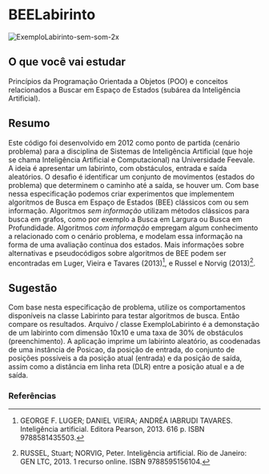 # BEELabirinto
![ExemploLabirinto-sem-som-2x](https://user-images.githubusercontent.com/1190715/230742786-4d45325a-28ff-4ead-9c56-6d61c9e73eb0.gif)
## O que você vai estudar
Princípios da Programação Orientada a Objetos (POO) e conceitos relacionados a Buscar em Espaço de Estados (subárea da Inteligência Artificial).
## Resumo
Este código foi desenvolvido em 2012 como ponto de partida (cenário problema) para a disciplina de Sistemas de Inteligência Artificial (que hoje se chama Inteligência Artificial e Computacional) na Universidade Feevale. A ideia é apresentar um labirinto, com obstáculos, entrada e saída aleatórios. O desafio é identificar um conjunto de movimentos (estados do problema) que determinem o caminho até a saída, se houver um. 
  Com base nessa especificação podemos criar experimentos que implementem algoritmos de Busca em Espaço de Estados (BEE) clássicos com ou sem informação. Algoritmos *sem informação* utilizam métodos clássicos para busca em grafos, como por exemplo a Busca em Largura ou Busca em Profundidade. Algoritmos *com informação* empregam algum conhecimento a relacionado com o cenário problema, e modelam essa informação na forma de uma avaliação contínua dos estados. Mais informações sobre alternativas e pseudocódigos sobre algoritmos de BEE podem ser encontradas em Luger, Vieira e Tavares (2013)[^1], e Russel e Norvig (2013)[^2].
## Sugestão
Com base nesta especificação de problema, utilize os comportamentos disponíveis na classe Labirinto para testar algoritmos de busca. Então compare os resultados.
Arquivo / classe ExemploLabirinto é a demonstação de um labirinto com dimensão 10x10 e uma taxa de 30% de obstáculos (preenchimento). A aplicação imprime um labirinto aleatório, as coodenadas de uma instância de Posicao, da posição de entrada, do conjunto de posições possíveis a da posição atual (entrada) e da posição de saída, assim como a distância em linha reta (DLR) entre a posição atual e a de saída.
### Referências
[^1]:GEORGE F. LUGER; DANIEL VIEIRA; ANDRÉA IABRUDI TAVARES. Inteligência artificial. Editora Pearson, 2013. 616 p. ISBN 9788581435503.
[^2]:RUSSEL, Stuart; NORVIG, Peter. Inteligência artificial. Rio de Janeiro: GEN LTC, 2013. 1 recurso online. ISBN 9788595156104.
